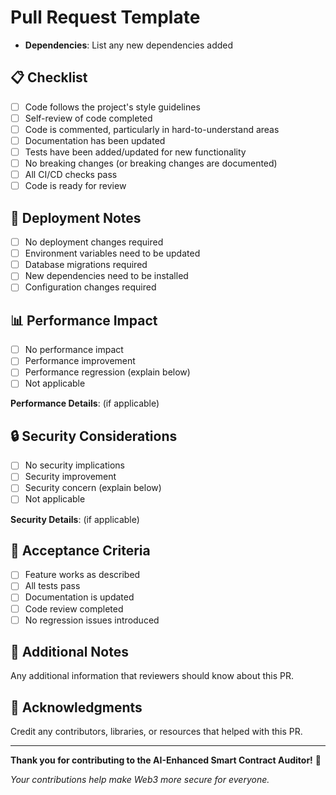 
# Pull Request Template

- **Dependencies**: List any new dependencies added

## 📋 Checklist

- [ ] Code follows the project's style guidelines
- [ ] Self-review of code completed
- [ ] Code is commented, particularly in hard-to-understand areas
- [ ] Documentation has been updated
- [ ] Tests have been added/updated for new functionality
- [ ] No breaking changes (or breaking changes are documented)
- [ ] All CI/CD checks pass
- [ ] Code is ready for review

## 🚀 Deployment Notes

- [ ] No deployment changes required
- [ ] Environment variables need to be updated
- [ ] Database migrations required
- [ ] New dependencies need to be installed
- [ ] Configuration changes required

## 📊 Performance Impact

- [ ] No performance impact
- [ ] Performance improvement
- [ ] Performance regression (explain below)
- [ ] Not applicable

**Performance Details**: (if applicable)

## 🔒 Security Considerations

- [ ] No security implications
- [ ] Security improvement
- [ ] Security concern (explain below)
- [ ] Not applicable

**Security Details**: (if applicable)

## 🎯 Acceptance Criteria

- [ ] Feature works as described
- [ ] All tests pass
- [ ] Documentation is updated
- [ ] Code review completed
- [ ] No regression issues introduced

## 📝 Additional Notes

Any additional information that reviewers should know about this PR.

## 🙏 Acknowledgments

Credit any contributors, libraries, or resources that helped with this PR.

---

**Thank you for contributing to the AI-Enhanced Smart Contract Auditor!** 🚀

_Your contributions help make Web3 more secure for everyone._
